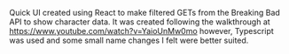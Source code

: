 
Quick UI created using React to make filtered GETs from the Breaking Bad API to show character data. It was created following the walkthrough at https://www.youtube.com/watch?v=YaioUnMw0mo however, Typescript was used and some small name changes I felt were better suited.